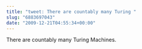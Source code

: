 ```yaml
---
title: "tweet: There are countably many Turing "
slug: "6883697043"
date: "2009-12-21T04:55:34+00:00"
---
```

There are countably many Turing Machines.